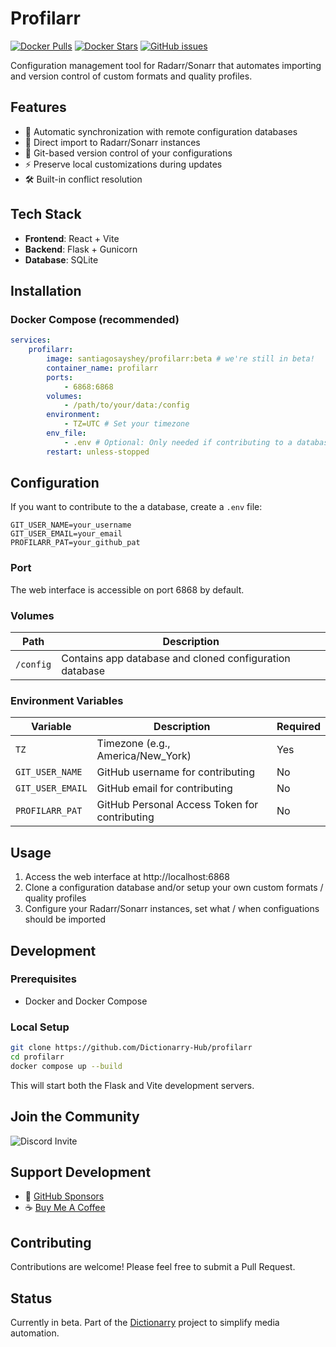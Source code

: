 # Profilarr

[![Docker Pulls](https://img.shields.io/docker/pulls/santiagosayshey/profilarr)](https://hub.docker.com/r/santiagosayshey/profilarr)
[![Docker Stars](https://img.shields.io/docker/stars/santiagosayshey/profilarr)](https://hub.docker.com/r/santiagosayshey/profilarr)
[![GitHub issues](https://img.shields.io/github/issues/Dictionarry-Hub/profilarr)](https://github.com/Dictionarry-Hub/profilarr/issues)

Configuration management tool for Radarr/Sonarr that automates importing and version control of custom formats and quality profiles.

## Features

-   🔄 Automatic synchronization with remote configuration databases
-   🎯 Direct import to Radarr/Sonarr instances
-   🔧 Git-based version control of your configurations
-   ⚡ Preserve local customizations during updates
-   🛠️ Built-in conflict resolution

## Tech Stack

-   **Frontend**: React + Vite
-   **Backend**: Flask + Gunicorn
-   **Database**: SQLite

## Installation

### Docker Compose (recommended)

```yaml
services:
    profilarr:
        image: santiagosayshey/profilarr:beta # we're still in beta!
        container_name: profilarr
        ports:
            - 6868:6868
        volumes:
            - /path/to/your/data:/config
        environment:
            - TZ=UTC # Set your timezone
        env_file:
            - .env # Optional: Only needed if contributing to a database
        restart: unless-stopped
```

## Configuration

If you want to contribute to the a database, create a `.env` file:

```
GIT_USER_NAME=your_username
GIT_USER_EMAIL=your_email
PROFILARR_PAT=your_github_pat
```

### Port

The web interface is accessible on port 6868 by default.

### Volumes

| Path      | Description                                             |
| --------- | ------------------------------------------------------- |
| `/config` | Contains app database and cloned configuration database |

### Environment Variables

| Variable         | Description                                   | Required |
| ---------------- | --------------------------------------------- | -------- |
| `TZ`             | Timezone (e.g., America/New_York)             | Yes      |
| `GIT_USER_NAME`  | GitHub username for contributing              | No       |
| `GIT_USER_EMAIL` | GitHub email for contributing                 | No       |
| `PROFILARR_PAT`  | GitHub Personal Access Token for contributing | No       |

## Usage

1. Access the web interface at http://localhost:6868
2. Clone a configuration database and/or setup your own custom formats / quality profiles
3. Configure your Radarr/Sonarr instances, set what / when configuations should be imported

## Development

### Prerequisites

-   Docker and Docker Compose

### Local Setup

```bash
git clone https://github.com/Dictionarry-Hub/profilarr
cd profilarr
docker compose up --build
```

This will start both the Flask and Vite development servers.

## Join the Community

<img src="https://invidget.switchblade.xyz/Y9TYP6jeYZ" alt="Discord Invite">

## Support Development

-   💖 [GitHub Sponsors](https://github.com/sponsors/Dictionarry-Hub)
-   ☕ [Buy Me A Coffee](https://www.buymeacoffee.com/santiagosayshey)

## Contributing

Contributions are welcome! Please feel free to submit a Pull Request.

## Status

Currently in beta. Part of the [Dictionarry](https://github.com/Dictionarry-Hub) project to simplify media automation.
